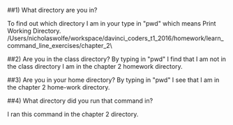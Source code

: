##1) What directory are you in?

To find out which directory I am in your type in "pwd" which means Print Working Directory. 
/Users/nicholaswolfe/workspace/davinci_coders_t1_2016/homework/learn_command_line_exercises/chapter_2\

##2) Are you in the class directory? 
By typing in "pwd" I find that I am not in the class directory I am in the chapter 2 homework directory. 

##3) Are you in your home directory? 
By typing in "pwd" I see that I am in the chapter 2 home-work directory.  

##4) What directory did you run that command in?

I ran this command in the chapter 2 directory. 
